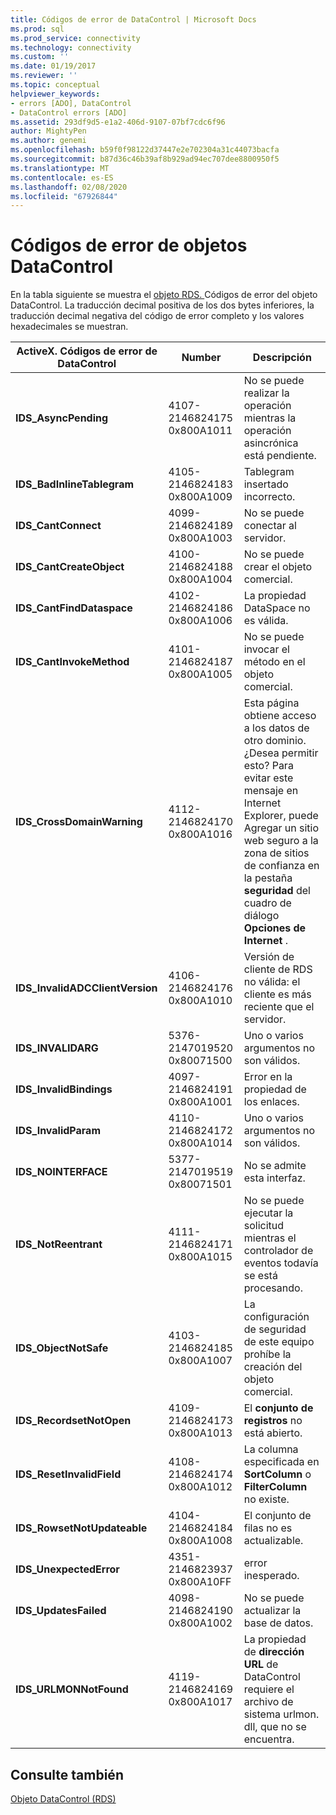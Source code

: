 ```yaml
---
title: Códigos de error de DataControl | Microsoft Docs
ms.prod: sql
ms.prod_service: connectivity
ms.technology: connectivity
ms.custom: ''
ms.date: 01/19/2017
ms.reviewer: ''
ms.topic: conceptual
helpviewer_keywords:
- errors [ADO], DataControl
- DataControl errors [ADO]
ms.assetid: 293df9d5-e1a2-406d-9107-07bf7cdc6f96
author: MightyPen
ms.author: genemi
ms.openlocfilehash: b59f0f98122d37447e2e702304a31c44073bacfa
ms.sourcegitcommit: b87d36c46b39af8b929ad94ec707dee8800950f5
ms.translationtype: MT
ms.contentlocale: es-ES
ms.lasthandoff: 02/08/2020
ms.locfileid: "67926844"
---
```

# <a name="datacontrol-object-error-codes"></a>Códigos de error de objetos DataControl
En la tabla siguiente se muestra el [objeto RDS. ](../../../ado/reference/rds-api/datacontrol-object-rds.md)Códigos de error del objeto DataControl. La traducción decimal positiva de los dos bytes inferiores, la traducción decimal negativa del código de error completo y los valores hexadecimales se muestran.

|ActiveX. Códigos de error de DataControl|Number|Descripción|
|---------------------------------|------------|-----------------|
|**IDS_AsyncPending**|4107-2146824175 0x800A1011|No se puede realizar la operación mientras la operación asincrónica está pendiente.|
|**IDS_BadInlineTablegram**|4105-2146824183 0x800A1009|Tablegram insertado incorrecto.|
|**IDS_CantConnect**|4099-2146824189 0x800A1003|No se puede conectar al servidor.|
|**IDS_CantCreateObject**|4100-2146824188 0x800A1004|No se puede crear el objeto comercial.|
|**IDS_CantFindDataspace**|4102-2146824186 0x800A1006|La propiedad DataSpace no es válida.|
|**IDS_CantInvokeMethod**|4101-2146824187 0x800A1005|No se puede invocar el método en el objeto comercial.|
|**IDS_CrossDomainWarning**|4112-2146824170 0x800A1016|Esta página obtiene acceso a los datos de otro dominio. ¿Desea permitir esto? Para evitar este mensaje en Internet Explorer, puede Agregar un sitio web seguro a la zona de sitios de confianza en la pestaña **seguridad** del cuadro de diálogo **Opciones de Internet** .|
|**IDS_InvalidADCClientVersion**|4106-2146824176 0x800A1010|Versión de cliente de RDS no válida: el cliente es más reciente que el servidor.|
|**IDS_INVALIDARG**|5376-2147019520 0x80071500|Uno o varios argumentos no son válidos.|
|**IDS_InvalidBindings**|4097-2146824191 0x800A1001|Error en la propiedad de los enlaces.|
|**IDS_InvalidParam**|4110-2146824172 0x800A1014|Uno o varios argumentos no son válidos.|
|**IDS_NOINTERFACE**|5377-2147019519 0x80071501|No se admite esta interfaz.|
|**IDS_NotReentrant**|4111-2146824171 0x800A1015|No se puede ejecutar la solicitud mientras el controlador de eventos todavía se está procesando.|
|**IDS_ObjectNotSafe**|4103-2146824185 0x800A1007|La configuración de seguridad de este equipo prohíbe la creación del objeto comercial.|
|**IDS_RecordsetNotOpen**|4109-2146824173 0x800A1013|El **conjunto de registros** no está abierto.|
|**IDS_ResetInvalidField**|4108-2146824174 0x800A1012|La columna especificada en **SortColumn** o **FilterColumn** no existe.|
|**IDS_RowsetNotUpdateable**|4104-2146824184 0x800A1008|El conjunto de filas no es actualizable.|
|**IDS_UnexpectedError**|4351-2146823937 0x800A10FF|error inesperado.|
|**IDS_UpdatesFailed**|4098-2146824190 0x800A1002|No se puede actualizar la base de datos.|
|**IDS_URLMONNotFound**|4119-2146824169 0x800A1017|La propiedad de **dirección URL** de DataControl requiere el archivo de sistema urlmon. dll, que no se encuentra.|

## <a name="see-also"></a>Consulte también
 [Objeto DataControl (RDS)](../../../ado/reference/rds-api/datacontrol-object-rds.md)

